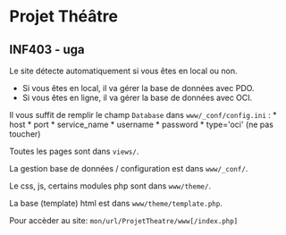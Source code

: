# Projet Théâtre
## INF403 - uga

Le site détecte automatiquement si vous êtes en local ou non.

* Si vous êtes en local, il va gérer la base de données avec PDO.
* Si vous êtes en ligne, il va gérer la base de données avec OCI.

Il vous suffit de remplir le champ `Database` dans `www/_conf/config.ini` :
    * host
    * port
    * service_name
    * username
    * password
    * type='oci' (ne pas toucher)

Toutes les pages sont dans `views/`.

La gestion base de données / configuration est dans `www/_conf/`.

Le css, js, certains modules php sont dans `www/theme/`.

La base (template) html est dans `www/theme/template.php`.

Pour accèder au site: `mon/url/ProjetTheatre/www[/index.php]`